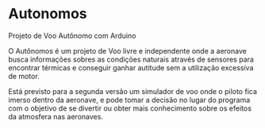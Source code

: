 # Autonomos
Projeto de Voo Autônomo com Arduino

O Autônomos é um projeto de Voo livre e independente onde a aeronave busca informações sobres as condições naturais
através de sensores para encontrar térmicas e conseguir ganhar autitude sem a utilização excessiva de motor.

Está previsto para a segunda versão um simulador de voo onde o piloto fica imerso dentro da aeronave, e pode tomar a decisão no lugar
do programa com o objetivo de se divertir ou obter mais conhecimento sobre os efeitos da atmosfera nas aeronaves.
